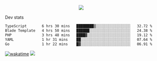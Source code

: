 <h3 align="center">
  <a href="https://github.com/spoopy2023">
      <img src="https://github-profile-trophy.vercel.app/?username=Spoopy2023&no-bg=true&no-frame=true">
  </a>
</h3>

Dev stats
<!--START_SECTION:waka-->

```txt
TypeScript       6 hrs 30 mins   ████████▒░░░░░░░░░░░░░░░░   32.72 %
Blade Template   4 hrs 50 mins   ██████░░░░░░░░░░░░░░░░░░░   24.38 %
PHP              3 hrs 48 mins   ████▓░░░░░░░░░░░░░░░░░░░░   19.12 %
YAML             1 hr 31 mins    ██░░░░░░░░░░░░░░░░░░░░░░░   07.64 %
Go               1 hr 22 mins    █▓░░░░░░░░░░░░░░░░░░░░░░░   06.91 %
```

<!--END_SECTION:waka-->
[![wakatime](https://wakatime.com/badge/user/018ece4c-ff65-47b1-86a2-26e4e720c978.svg)](https://wakatime.com/@mac_g)
<img src="https://camo.githubusercontent.com/935c1e1091fb0ce9d975d06263ed4bc014721cd7e52b557f59b07c85da01afe3/68747470733a2f2f6b6f6d617265762e636f6d2f67687076632f3f757365726e616d653d5843726166744d616e3532266c6162656c3d566965777326636f6c6f723d626c7565267374796c653d706c6173746963">
